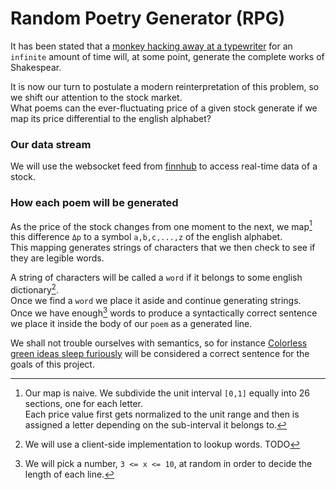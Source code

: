 # Random Poetry Generator (RPG)

It has been stated that a [monkey hacking away at a typewriter](https://en.wikipedia.org/wiki/Infinite_monkey_theorem) for an `infinite` amount of time will, at some point, generate the complete works of Shakespear.

It is now our turn to postulate a modern reinterpretation of this problem, so we shift our attention to the stock market.  
What poems can the ever-fluctuating price of a given stock generate if we map its price differential to the english alphabet?

### Our data stream

We will use the websocket feed from [finnhub](https://finnhub.io/docs/api/websocket-trades) to access real-time data of a stock.

### How each poem will be generated

As the price of the stock changes from one moment to the next, we map[^1] this difference `Δp` to a symbol `a,b,c,...,z` of the english alphabet.  
This mapping generates strings of characters that we then check to see if they are legible words.

A string of characters will be called a `word` if it belongs to some english dictionary[^2].  
Once we find a `word` we place it aside and continue generating strings.  
Once we have enough[^3] words to produce a syntactically correct sentence we place it inside the body of our `poem` as a generated line.

We shall not trouble ourselves with semantics, so for instance [Colorless green ideas sleep furiously](https://plato.stanford.edu/entries/category-mistakes/) will be considered a correct sentence for the goals of this project.

[^1]:
    Our map is naive. We subdivide the unit interval `[0,1]` equally into 26 sections, one for each letter.  
    Each price value first gets normalized to the unit range and then is assigned a letter depending on the sub-interval it belongs to.

[^2]: We will use a client-side implementation to lookup words. TODO

[^3]: We will pick a number, `3 <= x <= 10`, at random in order to decide the length of each line.
